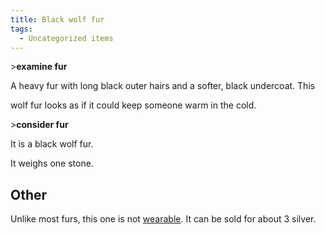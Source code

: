 ```yaml
---
title: Black wolf fur
tags:
  - Uncategorized items
---
```

\>**examine fur**

A heavy fur with long black outer hairs and a softer, black undercoat.
This

wolf fur looks as if it could keep someone warm in the cold.

\>**consider fur**

It is a black wolf fur.

It weighs one stone.

## Other

Unlike most furs, this one is not [wearable](wear "wikilink"). It can be
sold for about 3 silver.
